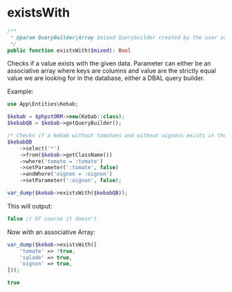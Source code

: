 # existsWith

```php
/**
 * @param QueryBuilder|Array $mixed Querybuilder created by the user or an associative array colum => value
 */
public function existsWith($mixed): Bool
```

Checks if a value exists with the given data. Parameter can either be an associative array where keys are columns and value are the strictly equal value we are looking for in the database, either a DBAL query builder.

Example:
```php
use App\Entities\Kebab;

$kebab = $phpstORM->new(Kebab::class);
$kebabQB = $kebab->getQueryBuilder();

/* Checks if a kebab without tomatoes and without oignons exists in the database (Does it even exist ?) */
$kebabQB
    ->select('*')
    ->from($kebab->getClassName())
    ->where('tomate = :tomate')
    ->setParameter(':tomate', false)
    ->andWhere('oignon = :oignon')
    ->setParameter(':oignon', false);

var_dump($kebab->existsWith($kebabQB));
```

This will output:

```php
false // Of course it doesn't
```

Now with an associative Array:

```php
var_dump($kebab->existsWith([
    'tomate' => !true,
    'salade' => true,
    'oignon' => true,
]));
```

```php
true
```

